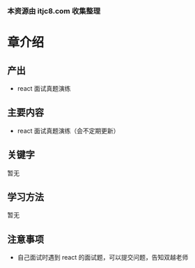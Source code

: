 ### 本资源由 itjc8.com 收集整理
# 章介绍

## 产出

- react 面试真题演练

## 主要内容

- react 面试真题演练（会不定期更新）

## 关键字

暂无

## 学习方法

暂无

## 注意事项

- 自己面试时遇到 react 的面试题，可以提交问题，告知双越老师
